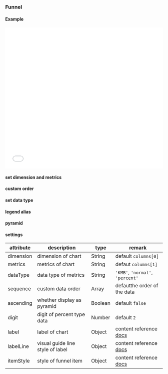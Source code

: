 ### Funnel

#### Example

<iframe width="100%" height="450" src="//jsfiddle.net/vue_echarts/3hx08359/16/embedded/result,html,js/?bodyColor=fff" allowfullscreen="allowfullscreen" frameborder="0"></iframe>

#### set dimension and metrics

<vuep template="#custom-demision-funnel"></vuep>

<script v-pre type="text/x-template" id="custom-demision-funnel">
<template>
  <ve-funnel :data="chartData" :settings="chartSettings"></ve-funnel>
</template>

<script>
  module.exports = {
    created: function () {
      this.chartData = {
        columns: ['status', 'status1', 'value'],
        rows: [
          { 'status': 'display', 'status1': 'display1', 'value': 900 },
          { 'status': 'visit', 'status1': 'visit1', 'value': 600 },
          { 'status': 'click', 'status1': 'click1', 'value': 300 },
          { 'status': 'order', 'status1': 'order1', 'value': 100 }
        ]
      }
      this.chartSettings = {
        dimension: 'status1',
        metrics: 'value'
      }
    }
  }
</script>
</script>

#### custom order

<vuep template="#custom-order-funnel"></vuep>

<script v-pre type="text/x-template" id="custom-order-funnel">
<template>
  <ve-funnel :data="chartData" :settings="chartSettings"></ve-funnel>
</template>

<script>
  module.exports = {
    created: function () {
      this.chartData = {
        columns: ['status', 'value'],
        rows: [
          { 'status': 'display', 'value': 900 },
          { 'status': 'visit', 'value': 600 },
          { 'status': 'click', 'value': 300 },
          { 'status': 'order', 'value': 100 }
        ]
      },
      this.chartSettings = {
        sequence: ['order', 'click', 'visit', 'display']
      }
    }
  }
</script>
</script>

#### set data type

<vuep template="#custom-datatype-funnel"></vuep>

<script v-pre type="text/x-template" id="custom-datatype-funnel">
<template>
  <ve-funnel :data="chartData" :settings="chartSettings"></ve-funnel>
</template>

<script>
  module.exports = {
    created: function () {
      this.chartData = {
        columns: ['status', 'value'],
        rows: [
          { 'status': 'display', 'value': 0.9 },
          { 'status': 'visit', 'value': 0.6 },
          { 'status': 'click', 'value': 0.3 },
          { 'status': 'order', 'value': 0.1 }
        ]
      },
      this.chartSettings = {
        dataType: 'percent'
      }
    }
  }
</script>
</script>

#### legend alias

<vuep template="#change-legend-name"></vuep>

<script v-pre type="text/x-template" id="change-legend-name">
<template>
  <ve-funnel :data="chartData" :settings="chartSettings"></ve-funnel>
</template>

<script>
  module.exports = {
    created: function () {
      this.chartData = {
        columns: ['status', 'value'],
        rows: [
          { 'status': 'display', 'value': 0.9 },
          { 'status': 'visit', 'value': 0.6 },
          { 'status': 'click', 'value': 0.3 },
          { 'status': 'order', 'value': 0.1 }
        ]
      },
      this.chartSettings = {
        legendName: {
          'order': 'orderbiubiu～'
        }
      }
    }
  }
</script>
</script>

#### pyramid

<vuep template="#pyramid-funnel"></vuep>

<script v-pre type="text/x-template" id="pyramid-funnel">
<template>
  <ve-funnel :data="chartData" :settings="chartSettings"></ve-funnel>
</template>

<script>
  module.exports = {
    created: function () {
      this.chartData = {
        columns: ['status', 'value'],
        rows: [
          { 'status': 'display', 'value': 900 },
          { 'status': 'visit', 'value': 600 },
          { 'status': 'click', 'value': 300 },
          { 'status': 'order', 'value': 100 }
        ]
      },
      this.chartSettings = {
        ascending: true
      }
    }
  }
</script>
</script>

#### settings

| attribute | description | type | remark |
| --- | --- | --- | --- |
| dimension | dimension of chart | String | default `columns[0]` |
| metrics | metrics of chart | String | defaut `columns[1]` |
| dataType | data type of metrics | String | `'KMB'`, `'normal'`, `'percent'` |
| sequence | custom data order | Array | defautthe order of the data |
| ascending | whether display as pyramid | Boolean | default `false` |
| digit | digit of percent type data | Number | default `2` |
| label | label of chart | Object | content reference [docs](http://ecomfe.github.io/echarts-doc/public/en/option.html#series-funnel.label) |
| labelLine | visual guide line style of label | Object | content reference [docs](http://ecomfe.github.io/echarts-doc/public/en/option.html#series-funnel.labelLine) |
| itemStyle | style of funnel item | Object | content reference [docs](http://ecomfe.github.io/echarts-doc/public/en/option.html#series-funnel.itemStyle) |
